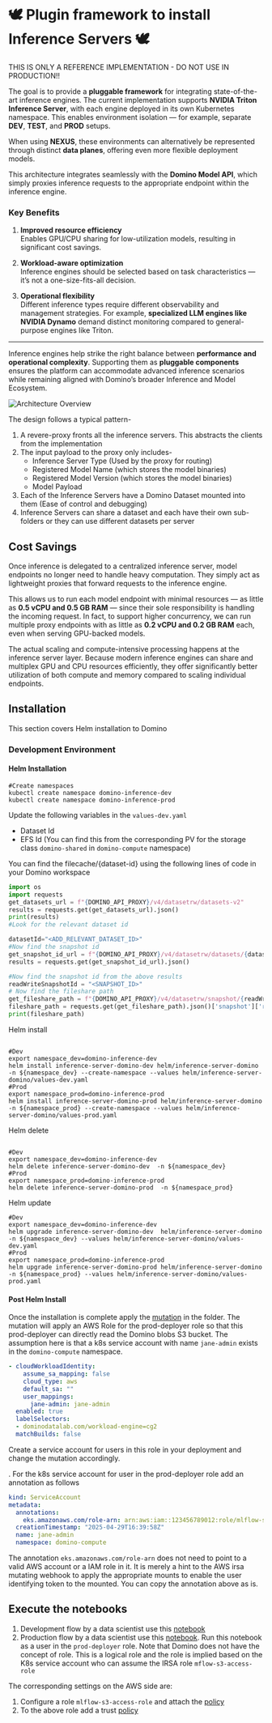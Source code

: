 # 🕊️ Plugin framework to install Inference Servers 🕊️

THIS IS ONLY A REFERENCE IMPLEMENTATION - DO NOT USE IN PRODUCTION!!

The goal is to provide a **pluggable framework** for integrating state-of-the-art inference engines. The current implementation supports **NVIDIA Triton Inference Server**, with each engine deployed in its own Kubernetes namespace. This enables environment isolation — for example, separate **DEV**, **TEST**, and **PROD** setups.

When using **NEXUS**, these environments can alternatively be represented through distinct **data planes**, offering even more flexible deployment models.

This architecture integrates seamlessly with the **Domino Model API**, which simply proxies inference requests to the appropriate endpoint within the inference engine.

### Key Benefits

1. **Improved resource efficiency**  
   Enables GPU/CPU sharing for low-utilization models, resulting in significant cost savings.

2. **Workload-aware optimization**  
   Inference engines should be selected based on task characteristics — it’s not a one-size-fits-all decision.

3. **Operational flexibility**  
   Different inference types require different observability and management strategies. For example, **specialized LLM 
   engines like NVIDIA Dynamo** demand distinct monitoring compared to general-purpose engines like Triton.

---

Inference engines help strike the right balance between **performance and operational complexity**. Supporting them as
**pluggable components** ensures the platform can accommodate advanced inference scenarios while remaining aligned with
Domino’s broader Inference and Model Ecosystem.

![Architecture Overview](./assets/DominoInferenceEngine-HighLevel.png)

The design follows a typical pattern-

1. A revere-proxy fronts all the inference servers. This abstracts the clients from the implementation
2. The input payload to the proxy only includes-
   - Inference Server Type (Used by the proxy for routing)
   - Registered Model Name  (which stores the model binaries)
   - Registered Model Version (which stores the model binaries)
   - Model Payload
3. Each of the Inference Servers have a Domino Dataset mounted into them (Ease of control and debugging)
4. Inference Servers can share a dataset and each have their own sub-folders or they can use different datasets per server


## Cost Savings

Once inference is delegated to a centralized inference server, model endpoints no longer need to handle heavy computation. 
They simply act as lightweight proxies that forward requests to the inference engine.

This allows us to run each model endpoint with minimal resources — as little as **0.5 vCPU and 0.5 GB RAM** — 
since their sole responsibility is handling the incoming request. In fact, to support higher concurrency, we can run 
multiple proxy endpoints with as little as **0.2 vCPU and 0.2 GB RAM** each, even when serving GPU-backed models.

The actual scaling and compute-intensive processing happens at the inference server layer. Because modern inference 
engines can share and multiplex GPU and CPU resources efficiently, they offer significantly better utilization of both 
compute and memory compared to scaling individual endpoints.

## Installation   
This section covers Helm installation to Domino

### Development Environment

#### Helm Installation
```shell
#Create namespaces
kubectl create namespace domino-inference-dev
kubectl create namespace domino-inference-prod
```
Update the following variables in the `values-dev.yaml`
- Dataset Id 
- EFS Id (You can find this from the corresponding PV for the storage class `domino-shared` in `domino-compute` namespace)

You can find the  filecache/{dataset-id} using the following lines of code in your Domino workspace
```python
import os
import requests
get_datasets_url = f"{DOMINO_API_PROXY}/v4/datasetrw/datasets-v2"
results = requests.get(get_datasets_url).json()
print(results)
#Look for the relevant dataset id

datasetId="<ADD_RELEVANT_DATASET_ID>"
#Now find the snapshot id
get_snapshot_id_url = f"{DOMINO_API_PROXY}/v4/datasetrw/datasets/{datasetId}"
results = requests.get(get_snapshot_id_url).json()

#Now find the snapshot id from the above results
readWriteSnapshotId = "<SNAPSHOT_ID>"
# Now find the fileshare path
get_fileshare_path = f"{DOMINO_API_PROXY}/v4/datasetrw/snapshot/{readWriteSnapshotId}"
fileshare_path = requests.get(get_fileshare_path).json()['snapshot']['resourceId']
print(fileshare_path)
```


Helm install
```shell

#Dev
export namespace_dev=domino-inference-dev
helm install inference-server-domino-dev helm/inference-server-domino  -n ${namespace_dev} --create-namespace --values helm/inference-server-domino/values-dev.yaml
#Prod
export namespace_prod=domino-inference-prod
helm install inference-server-domino-prod helm/inference-server-domino  -n ${namespace_prod} --create-namespace --values helm/inference-server-domino/values-prod.yaml
```
Helm delete
```shell

#Dev
export namespace_dev=domino-inference-dev
helm delete inference-server-domino-dev  -n ${namespace_dev}
#Prod
export namespace_prod=domino-inference-prod
helm delete inference-server-domino-prod  -n ${namespace_prod} 
```
Helm update
```shell
#Dev
export namespace_dev=domino-inference-dev
helm upgrade inference-server-domino-dev  helm/inference-server-domino -n ${namespace_dev} --values helm/inference-server-domino/values-dev.yaml
#Prod
export namespace_prod=domino-inference-prod
helm upgrade inference-server-domino-prod helm/inference-server-domino  -n ${namespace_prod} --values helm/inference-server-domino/values-prod.yaml
```
#### Post Helm Install

Once the installation is complete apply the [mutation](mutations/mutation.yaml) in the folder. The mutation will apply an AWS Role 
for the prod-deployer role so that this  prod-deployer can directly read the Domino blobs S3 bucket. The assumption here is  that a k8s 
service account with name `jane-admin` exists in the `domino-compute` namespace.
```yaml
- cloudWorkloadIdentity:
    assume_sa_mapping: false
    cloud_type: aws
    default_sa: ""
    user_mappings:
      jane-admin: jane-admin
  enabled: true
  labelSelectors:
  - dominodatalab.com/workload-engine=cg2
  matchBuilds: false
```

Create a service account for users in this role in your deployment and change the mutation accordingly.

. For the k8s service account for user in the prod-deployer role add an annotation as follows
```yaml
kind: ServiceAccount
metadata:
  annotations:
    eks.amazonaws.com/role-arn: arn:aws:iam::123456789012:role/mlflow-s3-access-role
  creationTimestamp: "2025-04-29T16:39:58Z"
  name: jane-admin
  namespace: domino-compute
```

The annotation `eks.amazonaws.com/role-arn` does not need to point to a valid AWS account or a IAM 
role in it. It is merely a hint to the AWS irsa mutating webhook to apply the appropriate mounts
to enable the user identifying token to the mounted. You can copy the annotation above as is.


  
## Execute the notebooks

1. Development flow by a data scientist use this [notebook](./notebooks/development-flow.ipynb)
2. Production flow by a data scientist use this [notebook](./notebooks/production-flow.ipynb). Run this notebook as 
   a user in the `prod-deployer` role. Note that Domino does not have the concept of role. This is a logical role and
   the role is implied based on the K8s service account who can assume the IRSA role `mflow-s3-access-role`

The corresponding settings on the AWS side are:
1. Configure a role `mlflow-s3-access-role` and attach the [policy](aws-policy/s3-policy.json)
2. To the above role add a trust [policy](aws-policy/trust-policy.json)


